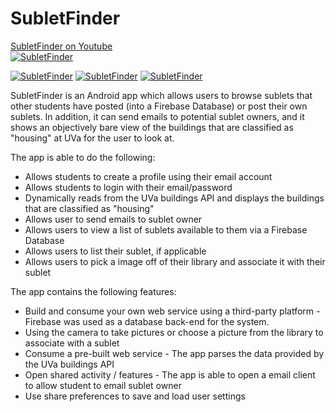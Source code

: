 # SubletFinder


[SubletFinder on Youtube](https://www.youtube.com/watch?v=TX18etys8IM)   
[![SubletFinder](https://img.youtube.com/vi/TX18etys8IM/0.jpg)](https://www.youtube.com/watch?v=TX18etys8IM)   

[![SubletFinder](https://img.youtube.com/vi/TX18etys8IM/1.jpg)](https://www.youtube.com/watch?v=TX18etys8IM) [![SubletFinder](https://img.youtube.com/vi/TX18etys8IM/2.jpg)](https://www.youtube.com/watch?v=TX18etys8IM) [![SubletFinder](https://img.youtube.com/vi/TX18etys8IM/3.jpg)](https://www.youtube.com/watch?v=TX18etys8IM)  

SubletFinder is an Android app which allows users to browse sublets that other students have posted (into a Firebase Database) or post their own sublets. In addition, it  can send emails to potential sublet owners, and it shows an objectively bare view of the buildings that are classified as "housing" at UVa for the user to look at.   

The app is able to do the following:  
- Allows students to create a profile using their email account
- Allows students to login with their email/password
- Dynamically reads from the UVa buildings API and displays the buildings that are classified as "housing"
- Allows user to send emails to sublet owner
- Allows users to view a list of sublets available to them via a Firebase Database
- Allows users to list their sublet, if applicable
- Allows users to pick a image off of their library and associate it with their sublet

The app contains the following features:
- Build and consume your own web service using a third-party platform -  Firebase was used as a database back-end for the system.
- Using the camera to take pictures or choose a picture from the library to associate with a sublet
- Consume a pre-built web service - The app parses the data provided by the UVa buildings API
- Open shared activity / features - The app is able to open a email client to allow student to email sublet owner
- Use share preferences to save and load user settings
